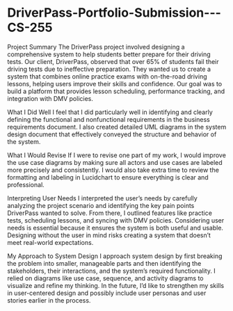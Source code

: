 # DriverPass-Portfolio-Submission---CS-255
Project Summary
The DriverPass project involved designing a comprehensive system to help students better prepare for their driving tests. Our client, DriverPass, observed that over 65% of students fail their driving tests due to ineffective preparation. They wanted us to create a system that combines online practice exams with on-the-road driving lessons, helping users improve their skills and confidence. Our goal was to build a platform that provides lesson scheduling, performance tracking, and integration with DMV policies.

What I Did Well
I feel that I did particularly well in identifying and clearly defining the functional and nonfunctional requirements in the business requirements document. I also created detailed UML diagrams in the system design document that effectively conveyed the structure and behavior of the system.

What I Would Revise
If I were to revise one part of my work, I would improve the use case diagrams by making sure all actors and use cases are labeled more precisely and consistently. I would also take extra time to review the formatting and labeling in Lucidchart to ensure everything is clear and professional.

Interpreting User Needs
I interpreted the user’s needs by carefully analyzing the project scenario and identifying the key pain points DriverPass wanted to solve. From there, I outlined features like practice tests, scheduling lessons, and syncing with DMV policies. Considering user needs is essential because it ensures the system is both useful and usable. Designing without the user in mind risks creating a system that doesn’t meet real-world expectations.

My Approach to System Design
I approach system design by first breaking the problem into smaller, manageable parts and then identifying the stakeholders, their interactions, and the system’s required functionality. I relied on diagrams like use case, sequence, and activity diagrams to visualize and refine my thinking. In the future, I’d like to strengthen my skills in user-centered design and possibly include user personas and user stories earlier in the process.
